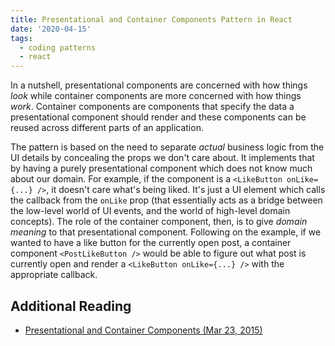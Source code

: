 ```yaml
---
title: Presentational and Container Components Pattern in React
date: '2020-04-15'
tags:
  - coding patterns
  - react
---
```


In a nutshell, presentational components are concerned with how things _look_ while container components are more concerned with how things _work_. Container components are components that specify the data a presentational component should render and these components can be reused across different parts of an application.

The pattern is based on the need to separate _actual_ business logic from the UI details by concealing the props we don't care about. It implements that by having a purely presentational component which does not know much about our domain. For example, if the component is a `<LikeButton onLike={...} />`, it doesn't care what's being liked. It's just a UI element which calls the callback from the `onLike` prop (that essentially acts as a bridge between the low-level world of UI events, and the world of high-level domain concepts). The role of the container component, then, is to give _domain meaning_ to that presentational component. Following on the example, if we wanted to have a like button for the currently open post, a container component `<PostLikeButton />` would be able to figure out what post is currently open and render a `<LikeButton onLike={...} />` with the appropriate callback.

## Additional Reading

- [Presentational and Container Components (Mar 23, 2015)](https://medium.com/@dan_abramov/smart-and-dumb-components-7ca2f9a7c7d0)
